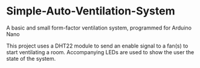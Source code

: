 # Simple-Auto-Ventilation-System
A basic and small form-factor ventilation system, programmed for Arduino Nano

This project uses a DHT22 module to send an enable signal to a fan(s) to start ventilating a room.
Accompanying LEDs are used to show the user the state of the system.
